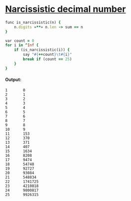 [1]: https://rosettacode.org/wiki/Narcissistic_decimal_number

# [Narcissistic decimal number][1]

```ruby
func is_narcissistic(n) {
    n.digits »**» n.len -> sum == n
}

var count = 0
for i in ^Inf {
    if (is_narcissistic(i)) {
        say "#{++count}\t#{i}"
        break if (count == 25)
    }
}
```

#### Output:
```
1       0
2       1
3       2
4       3
5       4
6       5
7       6
8       7
9       8
10      9
11      153
12      370
13      371
14      407
15      1634
16      8208
17      9474
18      54748
19      92727
20      93084
21      548834
22      1741725
23      4210818
24      9800817
25      9926315
```
